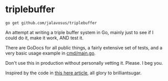 # triplebuffer

`go get github.com/jalavosus/triplebuffer`

An attempt at writing a triple buffer system in Go, mainly just to see if 
I could do it, make it work, AND test it.

There are GoDocs for all public things, a fairly extensive set of tests,
and a very basic usage example in [cmd/main.go](./cmd/main.go).

Don't use this in production without personally vetting it. Please. I beg you.

Inspired by the code in [this here article](https://brilliantsugar.github.io/posts/how-i-learned-to-stop-worrying-and-love-juggling-c++-atomics/),
all glory to brilliantsugar. 